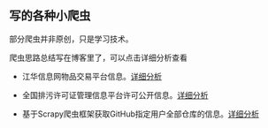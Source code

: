 ## 写的各种小爬虫

部分爬虫并非原创，只是学习技术。

爬虫思路总结写在博客里了，可以点击详细分析查看

  - 江华信息网物品交易平台信息。[详细分析](http://huanyouchen.github.io/2018/05/27/crawl-the-form-data-in-the-web-page-and-store-it-in-the-excel-table/)

  - 全国排污许可证管理信息平台许可公开信息。[详细分析](http://huanyouchen.github.io/2018/05/27/crawl-the-form-data-in-the-web-page-and-store-it-in-the-excel-table/)

  - 基于Scrapy爬虫框架获取GitHub指定用户全部仓库的信息。[详细分析](http://huanyouchen.github.io/2019/11/18/scrapy-get-someone-all-github-repositories/)

    

